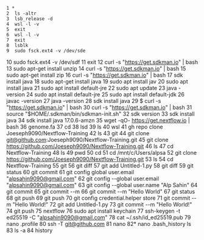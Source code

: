     1 *
    2  ls -altr
    3  lsb_release -d
    4  wsl -l -v
    5  exit
    6  wsl -l -v
    7  exit
    8  lsblk
    9  sudo fsck.ext4 -v /dev/sde
   10  sudo fsck.ext4 -v /dev/sdf
   11  exit
   12  curl -s "https://get.sdkman.io" | bash
   13  sudo apt-get install unzip
   14  curl -s "https://get.sdkman.io" | bash
   15  sudo apt-get install zip
   16  curl -s "https://get.sdkman.io" | bash
   17  sdk install java
   18  sudo apt-get install java
   19  sudo apt install jav
   20  sudo apt install java
   21  sudo apt install default-jre
   22  sudo apt update
   23  java -version
   24  sudo apt install default-jre
   25  sudo apt install default-jdk
   26  javac -version
   27  java -version
   28  sdk install java
   29  $ curl -s "https://get.sdkman.io" | bash
   30  curl -s "https://get.sdkman.io" | bash
   31  source "$HOME/.sdkman/bin/sdkman-init.sh"
   32  sdk version
   33  sdk install java
   34  sdk install java 17.0.6-amzn
   35  wget -qO- https://get.nextflow.io | bash
   36  genome.fa
   37  cd
   38  lsd
   39  ls
   40  wsl
   41  gh repo clone Joeseph9090/Nextflow-Training
   42  ls
   43  git
   44  git clone git@github.com:Joeseph9090/Nextflow-Training.git
   45  git clone https://github.com/Joeseph9090/Nextflow-Training.git
   46  ls
   47  cd Nextflow-Training
   48  ls
   49  pwd
   50  cd
   51  cd /mnt/c/Users/alpsa
   52  git clone https://github.com/Joeseph9090/Nextflow-Training.git
   53  ls
   54  cd Nextflow-Training
   55  git
   56  git diff
   57  git add Untitled-1.py
   58  git diff
   59  git status
   60  git commit
   61  git config global user.email "alpsahin9090@gmail.com"
   62  git config --global user.email "alpsahin9090@gmail.com"
   63  git config --global user.name "Alp Sahin"
   64  git commit
   65  git commit --m
   66  git commit --m "Hello World"
   67  git status
   68  git push
   69  git push
   70  git config credential.helper store
   71  git commit --m "Hello World!"
   72  git add Untitled-1.py
   73  git commit --m "Hello World!"
   74  git push
   75  nextflow
   76  sudo apt install keychain
   77  ssh-keygen -t ed25519 -C "alpsahin9090@gmail.com"
   78  cat ~/.ssh/id_ed25519.pub
   79  nano .profile
   80  ssh -T git@github.com
   81  nano
   82* nano .bash_history ls
   83  ls -a
   84  history